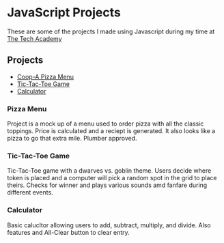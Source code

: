 # JavaScript Projects

These are some of the projects I made using Javascript during my time at [The Tech Academy](https://www.learncodinganywhere.com/)

## Projects
- [Coop-A Pizza Menu](https://github.com/WMorf/JavaScript-Projects/tree/main/Pizza%20Project)
- [Tic-Tac-Toe Game](https://github.com/WMorf/JavaScript-Projects/tree/main/TicTacToe)
- [Calculator](https://github.com/WMorf/JavaScript-Projects/tree/main/Calculator)

### Pizza Menu

Project is a mock up of a menu used to order pizza with all the classic toppings. Price is calculated and a reciept is generated. It also looks like a pizza to go that extra mile. Plumber approved.

### Tic-Tac-Toe Game

Tic-Tac-Toe game with a dwarves vs. goblin theme. Users decide where token is placed and a computer will pick a random spot in the grid to place theirs. Checks for winner and plays various sounds amd fanfare during different events.

### Calculator

Basic calucltor allowing users to add, subtract, multiply, and divide. Also features and All-Clear button to clear entry.
